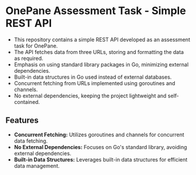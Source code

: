 # OnePane Assessment Task - Simple REST API

- This repository contains a simple REST API developed as an assessment task for OnePane.
- The API fetches data from three URLs, storing and formatting the data as required.
- Emphasis on using standard library packages in Go, minimizing external dependencies.
- Built-in data structures in Go used instead of external databases.
- Concurrent fetching from URLs implemented using goroutines and channels.
- No external dependencies, keeping the project lightweight and self-contained.

## Features

- **Concurrent Fetching:** Utilizes goroutines and channels for concurrent data fetching.
- **No External Dependencies:** Focuses on Go's standard library, avoiding external dependencies.
- **Built-in Data Structures:** Leverages built-in data structures for efficient data management.